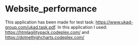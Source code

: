 # Website_performance
This application has been made for test task: https://www.ukad-group.com/ukad.task.pdf. 
In this application I used: https://htmlagilitypack.codeplex.com/ and https://dotnethighcharts.codeplex.com/
